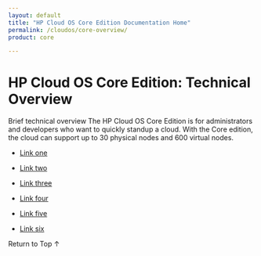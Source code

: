 ```yaml
---
layout: default
title: "HP Cloud OS Core Edition Documentation Home"
permalink: /cloudos/core-overview/
product: core

---
```


<!-- Hi John --> 

<!-- blah --> 


# HP Cloud OS Core Edition: Technical Overview

Brief technical overview The HP Cloud OS Core Edition is for administrators and developers who want to quickly standup a cloud. With the Core edition, the cloud can support up to 30 physical nodes and 600 virtual nodes.

* [Link one](/cloudos/core/one.md)

* [Link two](/cloudos/core/two.md)

* [Link three](/cloudos/core/three.md)
 
* [Link four](/cloudos/core/four.md)
 
* [Link five](/cloudos/core/five.md)
 
* [Link six](/cloudos/core/six.md)

<a href="#top" style="padding:14px 0px 14px 0px; text-decoration: none;"> Return to Top &#8593; </a>
